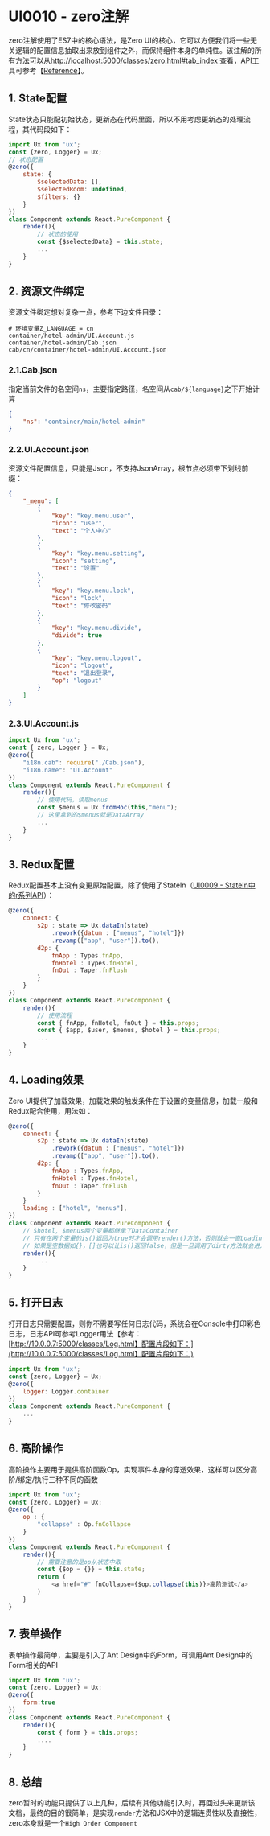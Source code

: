 # UI0010 - zero注解

zero注解使用了ES7中的核心语法，是Zero UI的核心，它可以方便我们将一些无关逻辑的配置信息抽取出来放到组件之外，而保持组件本身的单纯性。该注解的所有方法可以从[http://localhost:5000/classes/zero.html\#tab\_index ](http://localhost:5000/classes/zero.html#tab_index查看，API工具可参考【[Reference]%28/document/3-jiao-shou-jia-jie-xi/ut0001-yuidocgong-ju-sheng-cheng-api-wen-dang.md%29】。)查看，API工具可参考【[Reference](/document/backup/3-jiao-shou-jia-jie-xi/ut0001-yuidocgong-ju-sheng-cheng-api-wen-dang.md)】。

## 1. State配置

State状态只能配初始状态，更新态在代码里面，所以不用考虑更新态的处理流程，其代码段如下：

```js
import Ux from 'ux';
const {zero, Logger} = Ux;
// 状态配置
@zero({
    state: {
        $selectedData: [],
        $selectedRoom: undefined,
        $filters: {}
    }
})
class Component extends React.PureComponent {
    render(){
        // 状态的使用
        const {$selectedData} = this.state;
        ...
    }
}
```

## 2. 资源文件绑定

资源文件绑定想对复杂一点，参考下边文件目录：

```shell
# 环境变量Z_LANGUAGE = cn
container/hotel-admin/UI.Account.js
container/hotel-admin/Cab.json
cab/cn/container/hotel-admin/UI.Account.json
```

### 2.1.Cab.json

指定当前文件的名空间`ns`，主要指定路径，名空间从`cab/${language}`之下开始计算

```json
{
    "ns": "container/main/hotel-admin"
}
```

### 2.2.UI.Account.json

资源文件配置信息，只能是Json，不支持JsonArray，根节点必须带下划线前缀：

```json
{
    "_menu": [
        {
            "key": "key.menu.user",
            "icon": "user",
            "text": "个人中心"
        },
        {
            "key": "key.menu.setting",
            "icon": "setting",
            "text": "设置"
        },
        {
            "key": "key.menu.lock",
            "icon": "lock",
            "text": "修改密码"
        },
        {
            "key": "key.menu.divide",
            "divide": true
        },
        {
            "key": "key.menu.logout",
            "icon": "logout",
            "text": "退出登录",
            "op": "logout"
        }
    ]
}
```

### 2.3.UI.Account.js

```js
import Ux from 'ux';
const { zero, Logger } = Ux;
@zero({
    "i18n.cab": require("./Cab.json"),
    "i18n.name": "UI.Account"
})
class Component extends React.PureComponent {
    render(){
        // 使用代码，读取menus
        const $menus = Ux.fromHoc(this,"menu");
        // 这里拿到的$menus就是DataArray
        ...
    }
}
```

## 3. Redux配置

Redux配置基本上没有变更原始配置，除了使用了StateIn（[UI0009 - StateIn中的r系列API](/document/previous/backup/2-kai-fa-wen-dangen-dang/ui0009-stateinzhong-de-r-xi-lie-api.md)）：

```js
@zero({
    connect: {
        s2p : state => Ux.dataIn(state)
            .rework({datum : ["menus", "hotel"]})
            .revamp(["app", "user"]).to(),
        d2p: {
            fnApp : Types.fnApp,
            fnHotel : Types.fnHotel,
            fnOut : Taper.fnFlush
        }
    }
})
class Component extends React.PureComponent {
    render(){
        // 使用流程
        const { fnApp, fnHotel, fnOut } = this.props;
        const { $app, $user, $menus, $hotel } = this.props;
        ...
    }
}
```

## 4. Loading效果

Zero UI提供了加载效果，加载效果的触发条件在于设置的变量信息，加载一般和Redux配合使用，用法如：

```js
@zero({
    connect: {
        s2p : state => Ux.dataIn(state)
            .rework({datum : ["menus", "hotel"]})
            .revamp(["app", "user"]).to(),
        d2p: {
            fnApp : Types.fnApp,
            fnHotel : Types.fnHotel,
            fnOut : Taper.fnFlush
        }
    }
    loading : ["hotel", "menus"],
})
class Component extends React.PureComponent {
    // $hotel, $menus两个变量都继承了DataContainer
    // 只有在两个变量的is()返回为true时才会调用render()方法，否则就会一直Loading
    // 如果是空数据如{}，[]也可以让is()返回false，但是一旦调用了dirty方法就会进入Loading流程
    render(){
        ...    
    }
}
```

## 5. 打开日志

打开日志只需要配置，则你不需要写任何日志代码，系统会在Console中打印彩色日志，日志API可参考Logger用法【参考：[http://10.0.0.7:5000/classes/Log.html】配置片段如下：](http://10.0.0.7:5000/classes/Log.html】配置片段如下：)

```js
import Ux from 'ux';
const {zero, Logger} = Ux;
@zero({
    logger: Logger.container
})
class Component extends React.PureComponent {
    ...
}
```

## 6. 高阶操作

高阶操作主要用于提供高阶函数Op，实现事件本身的穿透效果，这样可以区分高阶/绑定/执行三种不同的函数

```js
import Ux from 'ux';
const {zero, Logger} = Ux;
@zero({
    op : {
        "collapse" : Op.fnCollapse
    }
})
class Component extends React.PureComponent {
    render(){
        // 需要注意的是op从状态中取
        const {$op = {}} = this.state;
        return (
            <a href="#" fnCollapse={$op.collapse(this)}>高阶测试</a>
        )
    }
}
```

## 7. 表单操作

表单操作最简单，主要是引入了Ant Design中的Form，可调用Ant Design中的Form相关的API

```js
import Ux from 'ux';
const {zero, Logger} = Ux;
@zero({
    form:true
})
class Component extends React.PureComponent {
    render(){
        const { form } = this.props;
        ....
    }
}
```

## 8. 总结

zero暂时的功能只提供了以上几种，后续有其他功能引入时，再回过头来更新该文档，最终的目的很简单，是实现`render`方法和JSX中的逻辑连贯性以及直接性，zero本身就是一个`High Order Component`

